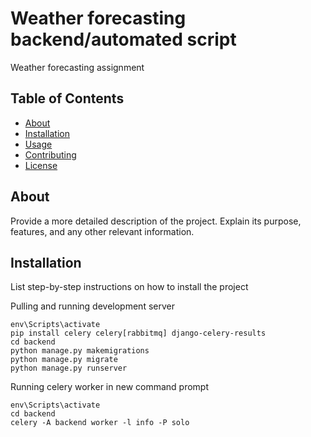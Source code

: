 # Weather forecasting backend/automated script

Weather forecasting assignment

## Table of Contents

- [About](#about)
- [Installation](#installation)
- [Usage](#usage)
- [Contributing](#contributing)
- [License](#license)

## About

Provide a more detailed description of the project. Explain its purpose, features, and any other relevant information.

## Installation
List step-by-step instructions on how to install the project

Pulling and running development server 
```
env\Scripts\activate
pip install celery celery[rabbitmq] django-celery-results
cd backend
python manage.py makemigrations
python manage.py migrate
python manage.py runserver
```

Running celery worker in new command prompt
```
env\Scripts\activate
cd backend
celery -A backend worker -l info -P solo
```


